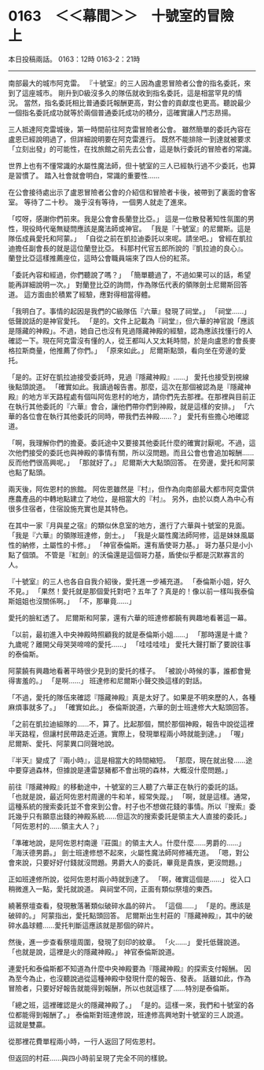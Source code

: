 # 0163　＜＜幕間＞＞　十號室的冒險　上

本日投稿兩話。
0163：12時
0163-2：21時

---

南部最大的城市阿克雷。
『十號室』的三人因為盧恩冒險者公會的指名委託，來到了這座城市。
剛升到D級沒多久的隊伍就收到指名委託，這是相當罕見的情況。
當然，指名委託相比普通委託報酬更高，對公會的貢獻度也更高。聽說最少一個指名委託成功就等於兩個普通委託成功的積分，這確實讓人鬥志昂揚。

三人抵達阿克雷城後，第一時間前往阿克雷冒險者公會。
雖然簡單的委託內容在盧恩已經說明過了，但詳細說明要在阿克雷進行。
既然不能排除一到達就被要求「立刻出發」的可能性，在找旅館之前先去公會，這是執行委託的冒險者的常識。

世界上也有不懂常識的水屬性魔法師，但十號室的三人已經執行過不少委託，也算是習慣了。
踏入社會就會明白，常識的重要性......

在公會接待處出示了盧恩冒險者公會的介紹信和冒險者卡後，被帶到了裏面的會客室。
等待了二十秒。
幾乎沒有等待，一個男人就走了進來。

「哎呀，感謝你們前來。我是公會會長蘭登比亞。」
這是一位散發著知性氛圍的男性，現役時代毫無疑問應該是魔法師或神官。
「我是『十號室』的尼爾斯。這是隊伍成員愛托和阿蒙。」
「自從之前在凱拉迪委託以來呢。請坐吧。」
曾經在凱拉迪擔任副會長的就是這位蘭登比亞。
科那村代官五郎所說的『凱拉迪的良心』。
蘭登比亞這樣推薦座位，這時公會職員端來了四人份的紅茶。

「委託內容和經過，你們聽說了嗎？」
「簡單聽過了，不過如果可以的話，希望能再詳細說明一次。」
對蘭登比亞的詢問，作為隊伍代表的領隊劍士尼爾斯回答道。
這方面由於積累了經驗，應對得相當得體。

「我明白了。事情的起因是我們的C級隊伍『六華』發現了祠堂。」
「祠堂......」
低聲說話的是神官愛托。
「是的。文件上記載為『祠堂』，但六華的神官說「應該是隱藏的神殿」。不過，她自己也沒有見過隱藏神殿的經驗，認為應該找懂行的人確認一下。現在阿克雷沒有懂的人，從王都叫人又太耗時間，於是向盧恩的會長麥格拉斯商量，他推薦了你們。」
「原來如此。」
尼爾斯點頭，看向坐在旁邊的愛托。

「是的。正好在凱拉迪接受委託時，見過『隱藏神殿』......」
愛托也接受到視線後點頭說道。
「確實如此。我讀過報告書。那麼，這次在那個被認為是『隱藏神殿』的地方半天路程處有個叫阿佐恩村的地方，請你們先去那裡。在那裡與目前正在執行其他委託的『六華』會合，讓他們帶你們到神殿，就是這樣的安排。」
「六華的各位會在執行其他委託的同時，帶我們去神殿......？」
愛托有些擔心地確認道。

「啊，我理解你們的擔憂。委託途中又要接其他委託什麼的確實討厭呢。不過，這次他們接受的委託也與神殿的事情有關，所以沒問題。而且公會也會追加報酬......反而他們很高興呢。」
「那就好了。」
尼爾斯大大點頭回答。
在旁邊，愛托和阿蒙也點了點頭。

兩天後，阿佐恩村的旅館。
阿佐恩雖然是『村』，但作為向南部最大都市阿克雷供應農產品的中轉地點建立了地位，是相當大的『村』。
另外，由於以商人為中心有很多住宿者，住宿設施充實也是其特色。

在其中一家『月與星之宿』的類似休息室的地方，進行了六華與十號室的見面。
「我是『六華』的領隊班達修，劍士。」
「我是火屬性魔法師阿修，這是妹妹風屬性的納修，土屬性的卡修。」
「神官泰倫斯。還有盾使哥力基。」
哥力基只是小小點了個頭。
不管是『紅劍』的沃倫還是這個哥力基，盾使似乎都是沉默寡言的人。

『十號室』的三人也各自自我介紹後，愛托進一步補充道。
「泰倫斯小姐，好久不見。」
「果然！愛托就是那個愛托對吧？五年了？真是的！像以前一樣叫我泰倫斯姐姐也沒關係啊。」
「不，那畢竟......」

愛托的臉紅透了。
尼爾斯和阿蒙，還有六華的班達修都饒有興趣地看著這一幕。

「以前，最初進入中央神殿時照顧我的就是泰倫斯小姐......」
「那時還是十歲？九歲呢？離開父母哭哭啼啼的愛托......」
「哇哇哇哇」
愛托大聲打斷了要說往事的泰倫斯。

阿蒙饒有興趣地看著平時很少見到的愛托的樣子。
「被說小時候的事，誰都會覺得害羞的。」
「是啊......」
班達修和尼爾斯小聲交換這樣的對話。

「不過，愛托的隊伍來確認『隱藏神殿』真是太好了。如果是不明來歷的人，各種麻煩事就多了。」
「確實如此。」
泰倫斯說道，六華的劍士班達修大大點頭回答。

「之前在凱拉迪組隊的......不，算了。比起那個，關於那個神殿，報告中說從這裡半天路程，但讓村民帶路走近道。實際上，發現單程兩小時就能到達。」
「喔」
尼爾斯、愛托、阿蒙異口同聲地說。

『半天』變成了『兩小時』，這是相當大的時間縮短。
「那麼，現在就出發......途中要穿過森林，但據說是連雷瑟豬都不會出現的森林，大概沒什麼問題。」

前往『隱藏神殿』的移動途中，十號室的三人聽了六華正在執行的委託的話。
「也就是說，最近阿佐恩村周邊的牛和羊，經常失蹤。」
「啊，就是這樣。通常，這種系統的搜索委託並不會來到公會。村子也不想做花錢的事情。所以『搜索』委託幾乎只有願意出錢的神殿系統......但這次的搜索委託是領主大人直接的委託。」
「阿佐恩村的......領主大人？」

「準確地說，是阿佐恩村南邊『莊園』的領主大人。什麼什麼......男爵的......」
「海沃德男爵。」
劍士班達修想不起來，火屬性魔法師阿修補充道。
「嗯，對公會來說，只要好好付錢就沒問題。男爵大人的委託，畢竟是貴族，更沒問題。」

正如班達修所說，從阿佐恩村兩小時就到達了。
「啊，確實這個是......」
從入口稍微進入一點，愛托就說道。
與祠堂不同，正面有類似祭壇的東西。

繞著祭壇查看，發現散落著類似破碎水晶的碎片。
「這個......」
「是的。應該是破碎的。」
阿蒙指出，愛托點頭回答。
尼爾斯出生村莊的『隱藏神殿』，其中的破碎水晶球體......愛托判斷這應該就是那個的碎片。

然後，進一步查看祭壇周圍，發現了刻印的紋章。
「火......」
愛托低聲說道。
「也就是說，這裡是火的隱藏神殿。」
神官泰倫斯說道。

連愛托和泰倫斯都不知道為什麼中央神殿要為『隱藏神殿』的探索支付報酬。
因為至今為止，也沒聽說過從這種神殿中發現什麼的報告、發表。
話雖如此，作為冒險者，只要好好報告就能得到報酬，所以也就這樣了......特別是泰倫斯。

「總之班，這裡確認是火的隱藏神殿了。」
「是的。這樣一來，我們和十號室的各位都能得到報酬了。」
泰倫斯對班達修說，班達修高興地對十號室的三人說道。
這就是雙贏。

從那裡花費單程兩小時，一行人返回了阿佐恩村。

但返回的村莊......與四小時前呈現了完全不同的樣貌。